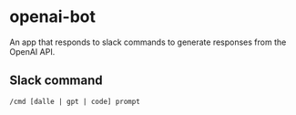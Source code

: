 openai-bot
===

An app that responds to slack commands to generate responses from the OpenAI API.

## Slack command
```
/cmd [dalle | gpt | code] prompt
```